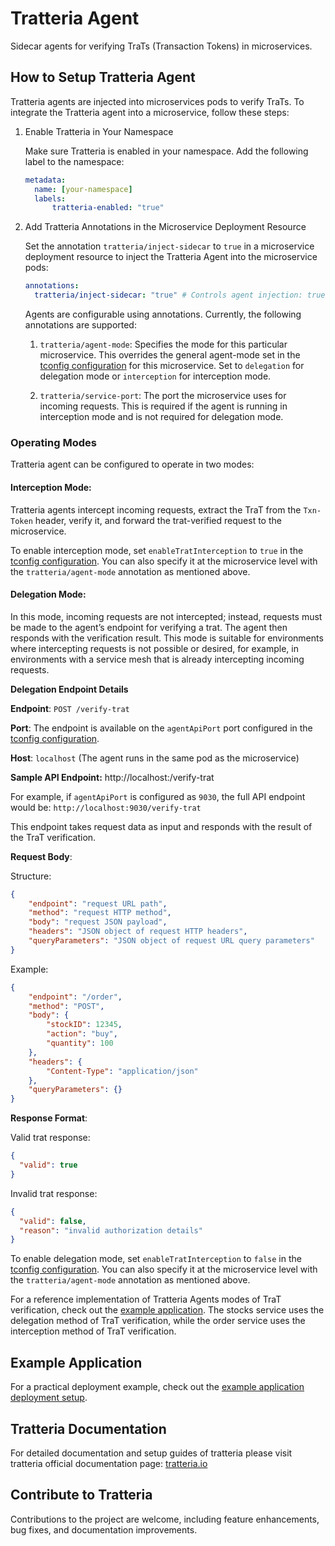# Tratteria Agent

Sidecar agents for verifying TraTs (Transaction Tokens) in microservices.

## How to Setup Tratteria Agent

Tratteria agents are injected into microservices pods to verify TraTs. To integrate the Tratteria agent into a microservice, follow these steps:

1. Enable Tratteria in Your Namespace

    Make sure Tratteria is enabled in your namespace. Add the following label to the namespace:

    ```yaml
    metadata:
      name: [your-namespace]
      labels:
          tratteria-enabled: "true"
    ```

2. Add Tratteria Annotations in the Microservice Deployment Resource

    Set the annotation `tratteria/inject-sidecar` to `true` in a microservice deployment resource to inject the Tratteria Agent into the microservice pods:

    ```yaml
    annotations:
      tratteria/inject-sidecar: "true" # Controls agent injection: true to inject, false to skip
    ```

    Agents are configurable using annotations. Currently, the following annotations are supported:

    1. `tratteria/agent-mode`: Specifies the mode for this particular microservice. This overrides the general agent-mode set in the [tconfig configuration](https://github.com/tratteria/tconfigd/tree/main/installation#3-configure-tconfigd) for this microservice. Set to `delegation` for delegation mode or `interception` for interception mode.

    2. `tratteria/service-port`: The port the microservice uses for incoming requests. This is required if the agent is running in interception mode and is not required for delegation mode.

### Operating Modes

Tratteria agent can be configured to operate in two modes:

#### Interception Mode:

Tratteria agents intercept incoming requests, extract the TraT from the `Txn-Token` header, verify it, and forward the trat-verified request to the microservice.

To enable interception mode, set `enableTratInterception` to `true` in the [tconfig configuration](https://github.com/tratteria/tconfigd/tree/main/installation#3-configure-tconfigd). You can also specify it at the microservice level with the `tratteria/agent-mode` annotation as mentioned above.

#### Delegation Mode:

In this mode, incoming requests are not intercepted; instead, requests must be made to the agent’s endpoint for verifying a trat. The agent then responds with the verification result. This mode is suitable for environments where intercepting requests is not possible or desired, for example, in environments with a service mesh that is already intercepting incoming requests.

**Delegation Endpoint Details**

**Endpoint**: `POST /verify-trat`

**Port**: The endpoint is available on the `agentApiPort` port configured in the [tconfig configuration](https://github.com/tratteria/tconfigd/tree/main/installation#2-configure-tconfigd).

**Host**: `localhost` (The agent runs in the same pod as the microservice)

**Sample API Endpoint:** http://localhost:<agentApiPort>/verify-trat

For example, if `agentApiPort` is configured as `9030`, the full API endpoint would be: `http://localhost:9030/verify-trat`

This endpoint takes request data as input and responds with the result of the TraT verification.

**Request Body**:

Structure:

```json
{
    "endpoint": "request URL path",
    "method": "request HTTP method",
    "body": "request JSON payload",
    "headers": "JSON object of request HTTP headers",
    "queryParameters": "JSON object of request URL query parameters"
}
```

Example:

```json
{
    "endpoint": "/order",
    "method": "POST",
    "body": {
        "stockID": 12345,
        "action": "buy",
        "quantity": 100
    },
    "headers": {
        "Content-Type": "application/json"
    },
    "queryParameters": {}
}
```


**Response Format**:

Valid trat response:

```json
{
  "valid": true
}
```

Invalid trat response:

```json
{
  "valid": false,
  "reason": "invalid authorization details"
}
```

To enable delegation mode, set `enableTratInterception` to `false` in the [tconfig configuration](https://github.com/tratteria/tconfigd/tree/main/installation#2-configure-tconfigd). You can also specify it at the microservice level with the `tratteria/agent-mode` annotation as mentioned above.

For a reference implementation of Tratteria Agents modes of TraT verification, check out the [example application](https://github.com/tratteria/example-application). The stocks service uses the delegation method of TraT verification, while the order service uses the interception method of TraT verification.

## Example Application
For a practical deployment example, check out the [example application deployment setup](https://github.com/tratteria/example-application/tree/main/deploy).

## Tratteria Documentation
For detailed documentation and setup guides of tratteria please visit tratteria official documentation page: [tratteria.io](https://tratteria.io)

## Contribute to Tratteria
Contributions to the project are welcome, including feature enhancements, bug fixes, and documentation improvements.